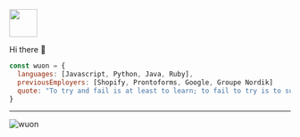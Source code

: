 <img src="https://media.tenor.com/images/9860ee6e50ee539c3261468ddef69ed7/tenor.gif" width="50">

Hi there 👋

```javascript
const wuon = {
  languages: [Javascript, Python, Java, Ruby],
  previousEmployers: [Shopify, Prontoforms, Google, Groupe Nordik]
  quote: "To try and fail is at least to learn; to fail to try is to suffer the inestimable loss of what might have been."
}
```
---
<p align="left"> <img src="https://komarev.com/ghpvc/?username=wuon" alt="wuon" /> </p>
